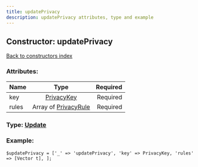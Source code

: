 ```yaml
---
title: updatePrivacy
description: updatePrivacy attributes, type and example
---
```

## Constructor: updatePrivacy  
[Back to constructors index](index.md)



### Attributes:

| Name     |    Type       | Required |
|----------|:-------------:|---------:|
|key|[PrivacyKey](../types/PrivacyKey.md) | Required|
|rules|Array of [PrivacyRule](../types/PrivacyRule.md) | Required|



### Type: [Update](../types/Update.md)


### Example:

```
$updatePrivacy = ['_' => 'updatePrivacy', 'key' => PrivacyKey, 'rules' => [Vector t], ];
```
